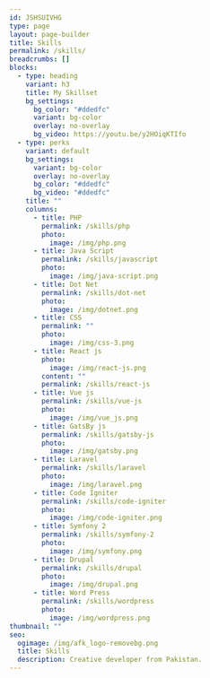 ```yaml
---
id: JSHSUIVHG
type: page
layout: page-builder
title: Skills
permalink: /skills/
breadcrumbs: []
blocks:
  - type: heading
    variant: h3
    title: My Skillset
    bg_settings:
      bg_color: "#ddedfc"
      variant: bg-color
      overlay: no-overlay
      bg_video: https://youtu.be/y2HOiqKTIfo
  - type: perks
    variant: default
    bg_settings:
      variant: bg-color
      overlay: no-overlay
      bg_color: "#ddedfc"
      bg_video: "#ddedfc"
    title: ""
    columns:
      - title: PHP
        permalink: /skills/php
        photo:
          image: /img/php.png
      - title: Java Script
        permalink: /skills/javascript
        photo:
          image: /img/java-script.png
      - title: Dot Net
        permalink: /skills/dot-net
        photo:
          image: /img/dotnet.png
      - title: CSS
        permalink: ""
        photo:
          image: /img/css-3.png
      - title: React js
        photo:
          image: /img/react-js.png
        content: ""
        permalink: /skills/react-js
      - title: Vue js
        permalink: /skills/vue-js
        photo:
          image: /img/vue_js.png
      - title: GatsBy js
        permalink: /skills/gatsby-js
        photo:
          image: /img/gatsby.png
      - title: Laravel
        permalink: /skills/laravel
        photo:
          image: /img/laravel.png
      - title: Code Igniter
        permalink: /skills/code-igniter
        photo:
          image: /img/code-igniter.png
      - title: Symfony 2
        permalink: /skills/symfony-2
        photo:
          image: /img/symfony.png
      - title: Drupal
        permalink: /skills/drupal
        photo:
          image: /img/drupal.png
      - title: Word Press
        permalink: /skills/wordpress
        photo:
          image: /img/wordpress.png
thumbnail: ""
seo:
  ogimage: /img/afk_logo-removebg.png
  title: Skills
  description: Creative developer from Pakistan.
---
```

